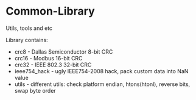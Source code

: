 Common-Library
==============

Utils, tools and etc

Library contains:
* crc8 - Dallas Semiconductor 8-bit CRC
* crc16 - Modbus 16-bit CRC
* crc32 - IEEE 802.3 32-bit CRC
* ieee754_hack - ugly IEEE754-2008 hack, pack custom data into NaN value
* utils - different utils: check platform endian, htons(htonl), reverse bits, swap byte order
